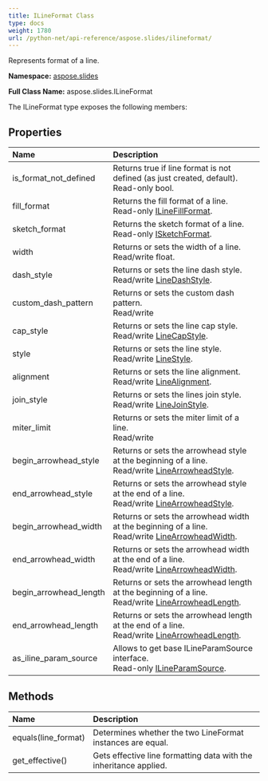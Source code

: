 ```yaml
---
title: ILineFormat Class
type: docs
weight: 1780
url: /python-net/api-reference/aspose.slides/ilineformat/
---
```


Represents format of a line.

**Namespace:** [aspose.slides](/slides/python-net/api-reference/aspose.slides/)

**Full Class Name:** aspose.slides.ILineFormat



The ILineFormat type exposes the following members:
## **Properties**
|**Name**|**Description**|
| :- | :- |
|is_format_not_defined|Returns true if line format is not defined (as just created, default).<br/>            Read-only bool.|
|fill_format|Returns the fill format of a line.<br/>            Read-only [ILineFillFormat](/slides/python-net/api-reference/aspose.slides/ilinefillformat/).|
|sketch_format|Returns the sketch format of a line.<br/>            Read-only [ISketchFormat](/slides/python-net/api-reference/aspose.slides/isketchformat/).|
|width|Returns or sets the width of a line.<br/>            Read/write float.|
|dash_style|Returns or sets the line dash style.<br/>            Read/write [LineDashStyle](/slides/python-net/api-reference/aspose.slides/linedashstyle/).|
|custom_dash_pattern|Returns or sets the custom dash pattern.<br/>            Read/write|
|cap_style|Returns or sets the line cap style.<br/>            Read/write [LineCapStyle](/slides/python-net/api-reference/aspose.slides/linecapstyle/).|
|style|Returns or sets the line style.<br/>            Read/write [LineStyle](/slides/python-net/api-reference/aspose.slides/linestyle/).|
|alignment|Returns or sets the line alignment.<br/>            Read/write [LineAlignment](/slides/python-net/api-reference/aspose.slides/linealignment/).|
|join_style|Returns or sets the lines join style.<br/>            Read/write [LineJoinStyle](/slides/python-net/api-reference/aspose.slides/linejoinstyle/).|
|miter_limit|Returns or sets the miter limit of a line.<br/>            Read/write|
|begin_arrowhead_style|Returns or sets the arrowhead style at the beginning of a line.<br/>            Read/write [LineArrowheadStyle](/slides/python-net/api-reference/aspose.slides/linearrowheadstyle/).|
|end_arrowhead_style|Returns or sets the arrowhead style at the end of a line.<br/>            Read/write [LineArrowheadStyle](/slides/python-net/api-reference/aspose.slides/linearrowheadstyle/).|
|begin_arrowhead_width|Returns or sets the arrowhead width at the beginning of a line.<br/>            Read/write [LineArrowheadWidth](/slides/python-net/api-reference/aspose.slides/linearrowheadwidth/).|
|end_arrowhead_width|Returns or sets the arrowhead width at the end of a line.<br/>            Read/write [LineArrowheadWidth](/slides/python-net/api-reference/aspose.slides/linearrowheadwidth/).|
|begin_arrowhead_length|Returns or sets the arrowhead length at the beginning of a line.<br/>            Read/write [LineArrowheadLength](/slides/python-net/api-reference/aspose.slides/linearrowheadlength/).|
|end_arrowhead_length|Returns or sets the arrowhead length at the end of a line.<br/>            Read/write [LineArrowheadLength](/slides/python-net/api-reference/aspose.slides/linearrowheadlength/).|
|as_iline_param_source|Allows to get base ILineParamSource interface.<br/>            Read-only [ILineParamSource](/slides/python-net/api-reference/aspose.slides/ilineparamsource/).|
## **Methods**
|**Name**|**Description**|
| :- | :- |
|equals(line_format)|Determines whether the two LineFormat instances are equal.|
|get_effective()|Gets effective line formatting data with the inheritance applied.|
